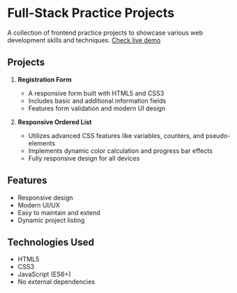 # Full-Stack Practice Projects

A collection of frontend practice projects to showcase various web development skills and techniques.
[Check live demo](https://annawu23.github.io/Fullstack-Practice/)

## Projects

1. **Registration Form**

   - A responsive form built with HTML5 and CSS3
   - Includes basic and additional information fields
   - Features form validation and modern UI design

2. **Responsive Ordered List**
   - Utilizes advanced CSS features like variables, counters, and pseudo-elements
   - Implements dynamic color calculation and progress bar effects
   - Fully responsive design for all devices

## Features

- Responsive design
- Modern UI/UX
- Easy to maintain and extend
- Dynamic project listing

## Technologies Used

- HTML5
- CSS3
- JavaScript (ES6+)
- No external dependencies
